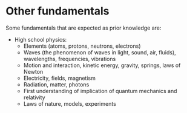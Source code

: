 # Other fundamentals

Some fundamentals that are expected as prior knowledge are:
* High school physics:
   * Elements (atoms, protons, neutrons, electrons)
   * Waves (the phenomenon of waves in light, sound, air, fluids), wavelengths, frequencies, vibrations
   * Motion and interaction, kinetic energy, gravity, springs, laws of Newton
   * Electricity, fields, magnetism
   * Radiation, matter, photons
   * First understanding of implication of quantum mechanics and relativity
   * Laws of nature, models, experiments
